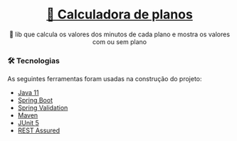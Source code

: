 <h1 align="center">
    <a href="https://pt-br.reactjs.org/">🧮 Calculadora de planos</a>
</h1>
<p align="center">🚀 lib que calcula os valores dos minutos de cada plano e mostra os valores com ou sem plano</p>



### 🛠 Tecnologias

As seguintes ferramentas foram usadas na construção do projeto:

- [Java 11](https://jdk.java.net/11/)
- [Spring Boot](https://spring.io/projects/spring-boot)
- [Spring Validation](https://docs.spring.io/spring-framework/docs/3.2.x/spring-framework-reference/html/validation.html)
- [Maven](https://maven.apache.org/)
- [JUnit 5](https://junit.org/junit5/docs/current/user-guide/)
- [REST Assured](https://rest-assured.io/)
